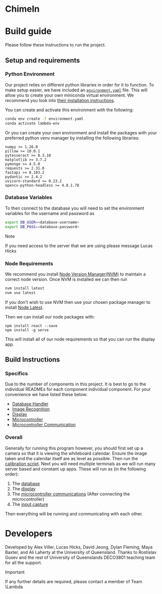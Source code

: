 # ChimeIn

# Build guide

Please follow these instructions to run the project.

## Setup and requirements

### Python Environment

Our project relies on different python libraries in order for it to
function. To make setup easier, we have included an [`environment.yaml`](https://github.com/lucashicks1/lambda-deco3801/blob/main/environment.yaml)
file. This will allow you to create your own miniconda virtual
environment. We recommend you look into [their installation instructions](https://docs.conda.io/projects/miniconda/en/latest/miniconda-install.html).

You can create and activate this environment with the following:

```sh
conda env create -f environment.yaml
conda activate lambda-env
```

Or you can create your own environment and install the packages with your
preferred python venv manager by installing the following libraries:

```
numpy >= 1.26.0
pillow >= 10.0.1
pytesseract >= 0.3.10
matplotlib >= 3.7.2
pymongo >= 4.5.0
requests >= 2.31.0
fastapi >= 0.103.2
pydantic >= 2.4.2
uvicorn-standard >= 0.23.2
opencv-python-headless >= 4.8.1.78
```

### Database Variables

To then connect to the database you will need to set the environment variables for
the username and password as

```sh
export DB_USER=<database-username>
export DB_PASS=<database-password>
```

> [!NOTE]
> If you need access to the server that we are using please message Lucas Hicks

### Node Requirements

We recommend you install [Node Version Manager(NVM)](https://github.com/nvm-sh/nvm)
to maintain a correct node version. Once NVM is installed we can then run

```sh
nvm install latest
nvm use latest
```

If you don't wish to use NVM then use your chosen package manager to install [Node Latest](https://nodejs.org/en/download).

Then we can install our node packages with:

```
npm install react --save
npm install -g serve
```

This will install all of our node requirements so that you can run the display app.

## Build Instructions

### Specifics

Due to the number of components in this project. It is best to go to the individual
READMEs for each component individual component. For your convenience we have listed
these below:

- [Database Handler](./db-handler/README.md)
- [Image Recognition](./vision/README.md)
- [Display](./ui-display/frontend-app/README.md)
- [Microcontroller](./microcontroller/README.md)
- [Microcontroller Communication](./figurines/README.md)

### Overall

Generally for running this program however, you should first set up a camera so that it
is viewing the whiteboard calendar. Ensure the image taken and the calendar itself are as
level as possible. Then run the [calibration script](./vision/README.md#setup-and-calibration).
Next you will need multiple terminals as we will run many server based and constant up apps.
These will run as (in the following order):

1. The [database](./db-handler/README.md#running-the-api) 
1. The [display](./ui-display/README.md#run)
1. The [microcontroller communications](./figurines/README.md) (After connecting the microcontroller)
1. The [input capture](./vision/README.md#Running-capture)

Then everything will be running and communicating with each other.

# Developers

Developed by Alex Viller, Lucas Hicks, David Jeong, Dylan Fleming, Maya Baxter, and Ali Laherty at the University of Queensland.
Thanks to Rostislav Gusev and the rest of University of Queenslands DECO3801 teaching team for all the support.

> [!IMPORTANT]
> If any further details are required, please contact a member of Team \\Lambda
